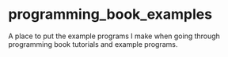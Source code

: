 # programming_book_examples
A place to put the example programs I make when going through programming book tutorials and example programs.
